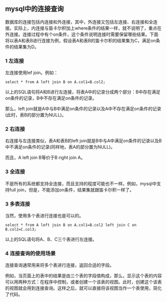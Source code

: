 ## mysql中的连接查询

数据库的连接包括内连接和外连接，其中，外连接又包括左连接、右连接和全连接。实际上，内连接与笛卡尔积加上where条件的结果一样，就不说明了，重点在外连接。连接过程中有个on条件，这个条件说明连接时需要保留哪些结果。下面将以表A和表B进行连接为例，假设表A和表B的笛卡尔积的结果集为C，满足on条件的结果集为D。

### 1 左连接

左连接使用lef join。例如：

```
select * from A left join B on A.col1=B.col2;
```

以上的SQL语句将A和B进行左连接，将表A中的记录分成两个部分：B中存在满足on条件的记录，B中不存在满足on条件的记录。

那么，left join就是A中与B中满足on条件的记录以及A中不存在满足on条件的记录(此时，表B的部分置为NULL)。

### 2 右连接

右连接与左连接类似，表A和表B的left join就是B中与A中满足on条件的记录以及B中不满足on条件的记录(同样地，表A的部分置为NULL)。

而且，A left join B等价于B right join A。

### 3 全连接

不是所有的系统都支持全连接，而且支持的程度可能也不一样。例如，mysql中支持full join，但是，不能添加on条件，结果集就跟笛卡尔积一样了。

### 3 多表连接

当然，使用多个表进行连接也是可以的。

```
select * from A left join B on A.col1=B.col2 left join C on B.col2=C.col3;
```

以上的SQL语句将A、B、C三个表进行左连接。

### 4 连接查询的使用场景

连接查询通常用来将多个表进行连接，返回合适的字段。

例如，当页面上的表中的结果是由三个表的字段值构成，那么，显示这个表的内容可以用两种方式：在程序中控制，或者创建一个该表的视图。此时，创建这个该表的视图就会用到连接查询。这样之后，就可以直接将该视图当作一个表使用，简化了代码。